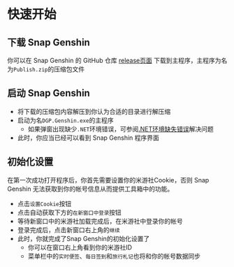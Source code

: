 # 快速开始

## 下载 Snap Genshin

你可以在 Snap Genshin 的 GitHub 仓库 [release页面](https://github.com/DGP-Studio/Snap.Genshin/releases) 下载到主程序，主程序为名为`Publish.zip`的压缩包文件

## 启动 Snap Genshin

- 将下载的压缩包内容解压到你认为合适的目录进行解压缩
- 启动为名`DGP.Genshin.exe`的主程序
  - 如果弹窗出现缺少`.NET`环境错误，可参阅[.NET环境缺失错误](../FAQ/#net-环境缺失)解决问题
- 此时，你应当已经可以看到 Snap Genshin 程序界面

## 初始化设置

在第一次成功打开程序后，你首先需要设置你的米游社Cookie，否则 Snap Genshin 无法获取到你的帐号信息从而提供工具箱中的功能。

- 点击`设置Cookie`按钮
- 点击自动获取下方的`在新窗口中登录`按钮
- 等待新窗口中的米游社加载完成后，在米游社中登录你的帐号
- 登录完成后，点击新窗口右上角的`继续`
- 此时，你就完成了Snap Genshin的初始化设置了
  - 你可以在窗口右上角看到你的米游社ID
  - 菜单栏中的`实时便签`、`每日签到`和`旅行札记`也将和你的帐号数据同步